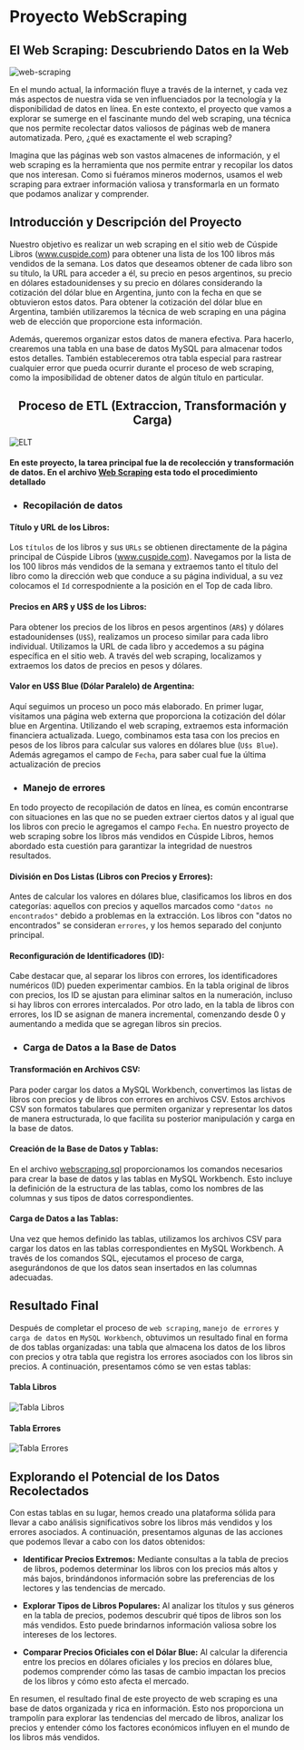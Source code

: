 # Proyecto WebScraping

## El Web Scraping: Descubriendo Datos en la Web
![web-scraping](https://github.com/Agusherbo/Cuspide-Web-Scraping-/blob/main/Images/portada.png)

En el mundo actual, la información fluye a través de la internet, y cada vez más aspectos de nuestra vida se ven influenciados por la tecnología y la disponibilidad de datos en línea. En este contexto, el proyecto que vamos a explorar se sumerge en el fascinante mundo del web scraping, una técnica que nos permite recolectar datos valiosos de páginas web de manera automatizada. Pero, ¿qué es exactamente el web scraping?

Imagina que las páginas web son vastos almacenes de información, y el web scraping es la herramienta que nos permite entrar y recopilar los datos que nos interesan. Como si fuéramos mineros modernos, usamos el web scraping para extraer información valiosa y transformarla en un formato que podamos analizar y comprender.

## Introducción y Descripción del Proyecto

Nuestro objetivo es realizar un web scraping en el sitio web de Cúspide Libros (www.cuspide.com) para obtener una lista de los 100 libros más vendidos de la semana. Los datos que deseamos obtener de cada libro son su título, la URL para acceder a él, su precio en pesos argentinos, su precio en dólares estadounidenses y su precio en dólares considerando la cotización del dólar blue en Argentina, junto con la fecha en que se obtuvieron estos datos. Para obtener la cotización del dólar blue en Argentina, también utilizaremos la técnica de web scraping en una página web de elección que proporcione esta información.

Además, queremos organizar estos datos de manera efectiva. Para hacerlo, crearemos una tabla en una base de datos MySQL para almacenar todos estos detalles. También estableceremos otra tabla especial para rastrear cualquier error que pueda ocurrir durante el proceso de web scraping, como la imposibilidad de obtener datos de algún título en particular.

<div align="center">
  <h2>Proceso de ETL (Extraccion, Transformación y Carga)</h2>
</div>

![ELT](https://github.com/Agusherbo/Cuspide-Web-Scraping-/blob/main/Images/etl.jpg)

#### En este proyecto, la tarea principal fue la de recolección y transformación de datos. En el archivo [Web Scraping](https://github.com/Agusherbo/Cuspide-Web-Scraping-/blob/main/Data/webscraping.ipynb) esta todo el procedimiento detallado

* ### Recopilación de datos

#### Título y URL de los Libros: 
Los `títulos` de los libros y sus `URLs` se obtienen directamente de la página principal de Cúspide Libros (www.cuspide.com). Navegamos por la lista de los 100 libros más vendidos de la semana y extraemos tanto el título del libro como la dirección web que conduce a su página individual, a su vez colocamos el `Id` correspodniente a la posición en el Top de cada libro.

#### Precios en AR$ y U$S de los Libros: 
Para obtener los precios de los libros en pesos argentinos (`AR$`) y dólares estadounidenses (`U$S`), realizamos un proceso similar para cada libro individual. Utilizamos la URL de cada libro y accedemos a su página específica en el sitio web. A través del web scraping, localizamos y extraemos los datos de precios en pesos y dólares.

#### Valor en U$S Blue (Dólar Paralelo) de Argentina: 
Aquí seguimos un proceso un poco más elaborado. En primer lugar, visitamos una página web externa que proporciona la cotización del dólar blue en Argentina. Utilizando el web scraping, extraemos esta información financiera actualizada. Luego, combinamos esta tasa con los precios en pesos de los libros para calcular sus valores en dólares blue (`U$s Blue`). Además agregamos el campo de `Fecha`, para saber cual fue la última actualización de precios

* ### Manejo de errores

En todo proyecto de recopilación de datos en línea, es común encontrarse con situaciones en las que no se pueden extraer ciertos datos y al igual que los libros con precio le agregamos el campo `Fecha`. En nuestro proyecto de web scraping sobre los libros más vendidos en Cúspide Libros, hemos abordado esta cuestión para garantizar la integridad de nuestros resultados.

#### División en Dos Listas (Libros con Precios y Errores):

Antes de calcular los valores en dólares blue, clasificamos los libros en dos categorías: aquellos con precios y aquellos marcados como `"datos no encontrados"` debido a problemas en la extracción. Los libros con "datos no encontrados" se consideran `errores`, y los hemos separado del conjunto principal. 

#### Reconfiguración de Identificadores (ID):

Cabe destacar que, al separar los libros con errores, los identificadores numéricos (ID) pueden experimentar cambios. En la tabla original de libros con precios, los ID se ajustan para eliminar saltos en la numeración, incluso si hay libros con errores intercalados. Por otro lado, en la tabla de libros con errores, los ID se asignan de manera incremental, comenzando desde 0 y aumentando a medida que se agregan libros sin precios.

* ### Carga de Datos a la Base de Datos

#### Transformación en Archivos CSV:

Para poder cargar los datos a MySQL Workbench, convertimos las listas de libros con precios y de libros con errores en archivos CSV. Estos archivos CSV son formatos tabulares que permiten organizar y representar los datos de manera estructurada, lo que facilita su posterior manipulación y carga en la base de datos.

#### Creación de la Base de Datos y Tablas:

En el archivo [webscraping.sql](https://github.com/Agusherbo/Cuspide-Web-Scraping-/blob/main/Data/webscraping.sql) proporcionamos los comandos necesarios para crear la base de datos y las tablas en MySQL Workbench. Esto incluye la definición de la estructura de las tablas, como los nombres de las columnas y sus tipos de datos correspondientes.

#### Carga de Datos a las Tablas:

Una vez que hemos definido las tablas, utilizamos los archivos CSV para cargar los datos en las tablas correspondientes en MySQL Workbench. A través de los comandos SQL, ejecutamos el proceso de carga, asegurándonos de que los datos sean insertados en las columnas adecuadas.

## Resultado Final

Después de completar el proceso de `web scraping`, `manejo de errores` y `carga de datos` en `MySQL Workbench`, obtuvimos un resultado final en forma de dos tablas organizadas: una tabla que almacena los datos de los libros con precios y otra tabla que registra los errores asociados con los libros sin precios. A continuación, presentamos cómo se ven estas tablas:
#### Tabla Libros
![Tabla Libros](https://github.com/Agusherbo/Cuspide-Web-Scraping-/blob/main/Images/263892849-3d034508-e8d5-4d99-bb80-4d8534aa1b04.png)
#### Tabla Errores
![Tabla Errores](https://github.com/Agusherbo/Cuspide-Web-Scraping-/blob/main/Images/263892783-2ca92877-dbbe-49d6-b529-7eec85ed73d2.png)

## Explorando el Potencial de los Datos Recolectados

Con estas tablas en su lugar, hemos creado una plataforma sólida para llevar a cabo análisis significativos sobre los libros más vendidos y los errores asociados. A continuación, presentamos algunas de las acciones que podemos llevar a cabo con los datos obtenidos:

* **Identificar Precios Extremos:** Mediante consultas a la tabla de precios de libros, podemos determinar los libros con los precios más altos y más bajos, brindándonos información sobre las preferencias de los lectores y las tendencias de mercado.

* **Explorar Tipos de Libros Populares:** Al analizar los títulos y sus géneros en la tabla de precios, podemos descubrir qué tipos de libros son los más vendidos. Esto puede brindarnos información valiosa sobre los intereses de los lectores.

* **Comparar Precios Oficiales con el Dólar Blue:** Al calcular la diferencia entre los precios en dólares oficiales y los precios en dólares blue, podemos comprender cómo las tasas de cambio impactan los precios de los libros y cómo esto afecta el mercado.

En resumen, el resultado final de este proyecto de web scraping es una base de datos organizada y rica en información. Esto nos proporciona un trampolín para explorar las tendencias del mercado de libros, analizar los precios y entender cómo los factores económicos influyen en el mundo de los libros más vendidos.
